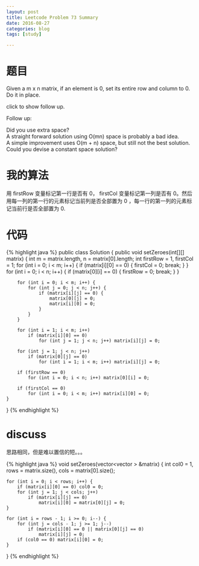 ```yaml
---
layout: post
title: Leetcode Problem 73 Summary
date: 2016-08-27
categories: blog
tags: [study]

---
```


# 题目

Given a m x n matrix, if an element is 0, set its entire row and column to 0. Do it in place.

click to show follow up.

Follow up:

Did you use extra space?  
A straight forward solution using O(mn) space is probably a bad idea.  
A simple improvement uses O(m + n) space, but still not the best solution.  
Could you devise a constant space solution?

# 我的算法

用 firstRow 变量标记第一行是否有 0， firstCol 变量标记第一列是否有 0。然后用每一列的第一行的元素标记当前列是否全部置为 0 ，每一行的第一列的元素标记当前行是否全部置为 0.

# 代码

{% highlight java %}
public class Solution {
    public void setZeroes(int[][] matrix) {
        int m = matrix.length, n = matrix[0].length;
        int firstRow = 1, firstCol = 1;
        for (int i = 0; i < m; i++) {
            if (matrix[i][0] == 0) {
                firstCol = 0;
                break;
            }
        }
        for (int i = 0; i < n; i++) {
            if (matrix[0][i] == 0) {
                firstRow = 0;
                break;
            }
        }
        
        for (int i = 0; i < m; i++) {
            for (int j = 0; j < n; j++) {
                if (matrix[i][j] == 0) {
                    matrix[0][j] = 0;
                    matrix[i][0] = 0;
                }
            }
        }
        
        for (int i = 1; i < m; i++)
            if (matrix[i][0] == 0)
                for (int j = 1; j < n; j++) matrix[i][j] = 0;

        for (int j = 1; j < n; j++)
            if (matrix[0][j] == 0)
                for (int i = 1; i < m; i++) matrix[i][j] = 0;
        
        if (firstRow == 0)
            for (int i = 0; i < n; i++) matrix[0][i] = 0;
        
        if (firstCol == 0)
            for (int i = 0; i < m; i++) matrix[i][0] = 0;
    }
}
{% endhighlight %}

# discuss

思路相同，但是难以置信的短。。。

{% highlight java %}
void setZeroes(vector<vector<int> > &matrix) {
    int col0 = 1, rows = matrix.size(), cols = matrix[0].size();

    for (int i = 0; i < rows; i++) {
        if (matrix[i][0] == 0) col0 = 0;
        for (int j = 1; j < cols; j++)
            if (matrix[i][j] == 0)
                matrix[i][0] = matrix[0][j] = 0;
    }

    for (int i = rows - 1; i >= 0; i--) {
        for (int j = cols - 1; j >= 1; j--)
            if (matrix[i][0] == 0 || matrix[0][j] == 0)
                matrix[i][j] = 0;
        if (col0 == 0) matrix[i][0] = 0;
    }
}
{% endhighlight %}